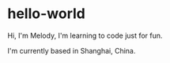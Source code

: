 # hello-world

Hi, I'm Melody, I'm learning to code just for fun.

I'm currently based in Shanghai, China.
